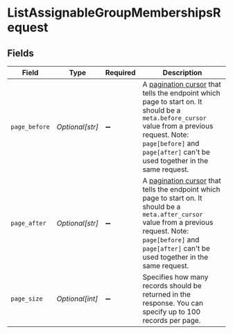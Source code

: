# ListAssignableGroupMembershipsRequest


## Fields

| Field                                                                                                                                                                                                                                                                                                               | Type                                                                                                                                                                                                                                                                                                                | Required                                                                                                                                                                                                                                                                                                            | Description                                                                                                                                                                                                                                                                                                         |
| ------------------------------------------------------------------------------------------------------------------------------------------------------------------------------------------------------------------------------------------------------------------------------------------------------------------- | ------------------------------------------------------------------------------------------------------------------------------------------------------------------------------------------------------------------------------------------------------------------------------------------------------------------- | ------------------------------------------------------------------------------------------------------------------------------------------------------------------------------------------------------------------------------------------------------------------------------------------------------------------- | ------------------------------------------------------------------------------------------------------------------------------------------------------------------------------------------------------------------------------------------------------------------------------------------------------------------- |
| `page_before`                                                                                                                                                                                                                                                                                                       | *Optional[str]*                                                                                                                                                                                                                                                                                                     | :heavy_minus_sign:                                                                                                                                                                                                                                                                                                  | A [pagination cursor](/documentation/api-basics/pagination/paginating-through-lists-using-cursor-pagination) that tells the endpoint which page to start on. It should be a `meta.before_cursor` value from a previous request. Note: `page[before]` and `page[after]` can't be used together in the same request.<br/> |
| `page_after`                                                                                                                                                                                                                                                                                                        | *Optional[str]*                                                                                                                                                                                                                                                                                                     | :heavy_minus_sign:                                                                                                                                                                                                                                                                                                  | A [pagination cursor](/documentation/api-basics/pagination/paginating-through-lists-using-cursor-pagination) that tells the endpoint which page to start on. It should be a `meta.after_cursor` value from a previous request. Note: `page[before]` and `page[after]` can't be used together in the same request.<br/> |
| `page_size`                                                                                                                                                                                                                                                                                                         | *Optional[int]*                                                                                                                                                                                                                                                                                                     | :heavy_minus_sign:                                                                                                                                                                                                                                                                                                  | Specifies how many records should be returned in the response. You can specify up to 100 records per page.<br/>                                                                                                                                                                                                     |